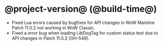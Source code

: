 # @project-version@ (@build-time@)

* Fixed Lua errors caused by bugfixes for API changes in WoW Mainline Patch 11.0.2 not working in WoW Classic.
* Fixed a error bug when loading LibDogTag for custom status text due to API changes in Patch 11.0.2 [GH-549].
